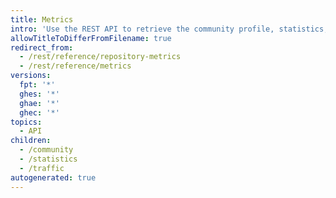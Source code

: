 ```yaml
---
title: Metrics
intro: 'Use the REST API to retrieve the community profile, statistics, and traffic for your repository.'
allowTitleToDifferFromFilename: true
redirect_from:
  - /rest/reference/repository-metrics
  - /rest/reference/metrics
versions:
  fpt: '*'
  ghes: '*'
  ghae: '*'
  ghec: '*'
topics:
  - API
children:
  - /community
  - /statistics
  - /traffic
autogenerated: true
---
```




<!-- Content after this section is automatically generated -->
